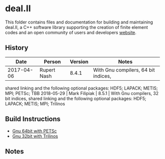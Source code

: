 deal.II
=======

This folder contains files and documentation for building and maintaining deal.II, a C++ software library supporting the creation of finite element codes and an open community of users and developers [website](http://www.dealii.org).

History
-------

Date | Person | Version | Notes
---- | -------|---------|------
2017-04-06 | Rupert Nash | 8.4.1 | With Gnu compilers, 64 bit indices,
shared linking and the following optional packages: HDF5; LAPACK; METIS; MPI; PETSc; TBB
2018-05-29 | Mark Filipiak | 8.5.1 | With Gnu compilers, 32 bit indices,
shared linking and the following optional packages: HDF5; LAPACK; METIS; MPI; Trilinos

Build Instructions
------------------

* [Gnu 64bit with PETSc](build-gnu-64-petsc)
* [Gnu 32bit with Trilinos](build-gnu-32-trilinos)

Notes
-----

